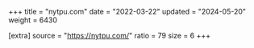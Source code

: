 +++
title = "nytpu.com"
date = "2022-03-22"
updated = "2024-05-20"
weight = 6430

[extra]
source = "https://nytpu.com/"
ratio = 79
size = 6
+++
